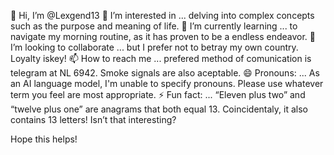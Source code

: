 👋 Hi, I’m @Lexgend13
👀 I’m interested in ... delving into complex concepts such as the purpose and meaning of life.
🌱 I’m currently learning ... to navigate my morning routine, as it has proven to be a endless endeavor.
💞️ I’m looking to collaborate ... but I prefer not to betray my own country. Loyalty iskey!
📫 How to reach me ... prefered method of comunication is telegram at NL 6942. Smoke signals are also aceptable.
😄 Pronouns: ... As an AI language model, I'm unable to specify pronouns. Please use whatever term you feel are most appropriate.
⚡ Fun fact: ... “Eleven plus two” and “twelve plus one” are anagrams that both equal 13. Coincidentaly, it also contains 13 letters! Isn’t that interesting?

Hope this helps!
